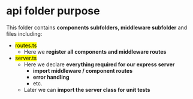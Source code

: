 # api folder purpose
This folder contains **components subfolders, middleware subfolder** and files including:
- <mark>routes.ts</mark>
    - Here we **register all components and middleware routes**
- <mark>server.ts</mark>
    - Here we declare **everything required for our express server**
        - **import middleware / component routes**
        - **error handling**
        - etc.
    - Later we can **import the server class for unit tests**
